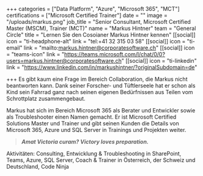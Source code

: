 +++
categories = ["Data Platform", "Azure", "Microsoft 365", "MCT"]
certifications = ["Microsoft Certified Trainer"]
date = ""
image = "/uploads/markus.png"
job_title = "Senior Consultant, Microsoft Certified Master (MSCM), Trainer (MCT)"
name = "Markus Hintner"
team = "General Circle"
title = "Lernen Sie den Cosoianer Markus Hintner kennen"
[[social]]
icon = "ti-headphone-alt"
link = "tel:+41 32 315 03 58"
[[social]]
icon = "ti-email"
link = "mailto:markus.hintner@corporatesoftware.ch"
[[social]]
icon = "teams-icon"
link = "https://teams.microsoft.com/l/chat/0/0?users=markus.hintner@corporatesoftware.ch"
[[social]]
icon = "ti-linkedin"
link = "https://www.linkedin.com/in/markushintner/?originalSubdomain=de"

+++
Es gibt kaum eine Frage im Bereich Collaboration, die Markus nicht beantworten kann. Dank seiner Forscher- und Tüftlerseele hat er schon als Kind sein Fahrrad ganz nach seinen eigenen Bedürfnissen aus Teilen vom Schrottplatz zusammengebaut.

Markus hat sich im Bereich Microsoft 365 als Berater und Entwickler sowie als Troubleshooter einen Namen gemacht. Er ist Microsoft Certified Solutions Master und Trainer und gibt seinen Kunden die Details von Microsoft 365, Azure und SQL Server in Trainings und Projekten weiter.

> **_Amat Victoria curam? Victory loves preparation._**

Aktivitäten: Consulting, Entwicklung & Troubleshooting in SharePoint, Teams, Azure, SQL Server, Coach & Trainer in Österreich, der Schweiz und Deutschland, Code Ninja